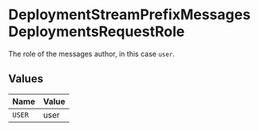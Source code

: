 # DeploymentStreamPrefixMessagesDeploymentsRequestRole

The role of the messages author, in this case `user`.


## Values

| Name   | Value  |
| ------ | ------ |
| `USER` | user   |